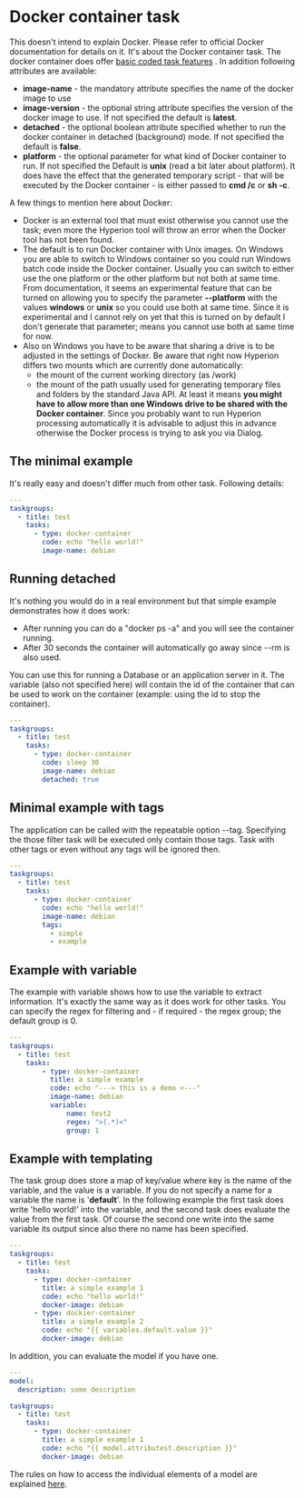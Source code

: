 # Docker container task

This doesn't intend to explain Docker. Please refer to official Docker
documentation for details on it. It's about the Docker container task.
The docker container does offer  [basic coded task features](basic-coded-task-features.md) 
. In addition following attributes are available:

 - **image-name** - the mandatory attribute specifies the name of the docker image to use
 - **image-version** - the optional string attribute specifies the version of the docker image to use.
   If not specified the default is **latest**.
 - **detached** - the optional boolean attribute specified whether to run the docker container
   in detached (background) mode. If not specified the default is **false**.
 - **platform** - the optional parameter for what kind of Docker container to run.
   If not specified the Default is **unix** (read a bit later about platform).
   It does have the effect that the generated temporary script - that will be executed
   by the Docker container - is either passed to **cmd /c** or **sh -c**.

A few things to mention here about Docker:

 - Docker is an external tool that must exist otherwise you cannot
   use the task; even more the Hyperion tool will throw an error
   when the Docker tool has not been found.
 - The default is to run Docker container with Unix images. On Windows you are
   able to switch to Windows container so you could run Windows batch code inside
   the Docker container. Usually you can switch to either use the one platform or
   the other platform but not both at same time. From documentation, it seems an
   experimental feature that can be turned on allowing you to specify the
   parameter **--platform** with the values **windows** or **unix** so you could
   use both at same time. Since it is experimental and I cannot rely on yet that this
   is turned on by default I don't generate that parameter; means you cannot
   use both at same time for now.
 - Also on Windows you have to be aware that sharing a drive is to be adjusted in
   the settings of Docker. Be aware that right now Hyperion differs two mounts which
   are currently done automatically:
    - the mount of the current working directory (as /work)
    - the mount of the path usually used for generating temporary files and folders
      by the standard Java API. At least it means **you might have to allow more than
      one Windows drive to be shared with the Docker container**. Since you probably
      want to run Hyperion processing automatically it is advisable to adjust this in
      advance otherwise the Docker process is trying to ask you via Dialog.

## The minimal example

It's really easy and doesn't differ much from other task. Following details:

```yaml
---
taskgroups:
  - title: test
    tasks:
      - type: docker-container
        code: echo "hello world!"
        image-name: debian
```

## Running detached

It's nothing you would do in a real environment but that simple example demonstrates
how it does work:

 - After running you can do a "docker ps -a" and you will see the container running.
 - After 30 seconds the container will automatically go away since --rm is also used.

You can use this for running a Database or an application server in it.
The variable (also not specified here) will contain the id of the container that can
be used to work on the container (example: using the id to stop the container).

```yaml
---
taskgroups:
  - title: test
    tasks:
      - type: docker-container
        code: sleep 30
        image-name: debian
        detached: true
```

## Minimal example with tags

The application can be called with the repeatable option --tag. Specifying the
those filter task will be executed only contain those tags. Task with other tags
or even without any tags will be ignored then.

```yaml
---
taskgroups:
  - title: test
    tasks:
      - type: docker-container
        code: echo "hello world!"
        image-name: debian
        tags:
          - simple
          - example         
```

## Example with variable

The example with variable shows how to use the variable to extract information.
It's exactly the same way as it does work for other tasks.
You can specify the regex for filtering and - if required - the regex group;
the default group is 0.

```yaml
---
taskgroups:
  - title: test
    tasks:
        - type: docker-container
          title: a simple example
          code: echo "---> this is a demo <---"
          image-name: debian
          variable:
              name: test2
              regex: ">(.*)<"
              group: 1
```
## Example with templating

The task group does store a map of key/value where key is the name of the variable, and
the value is a variable. If you do not specify a name for a variable the name is
'**default**'. In the following example the first task does write 'hello world!' into
the variable, and the second task does evaluate the value from the first task.
Of course the second one write into the same variable its output since also there
no name has been specified.

```yaml
---
taskgroups:
  - title: test
    tasks:
      - type: docker-container
        title: a simple example 1
        code: echo "hello world!"
        docker-image: debian
      - type: dockier-container
        title: a simple example 2
        code: echo "{{ variables.default.value }}"
        docker-image: debian
```

In addition, you can evaluate the model if you have one.

```yaml
---
model:
  description: some description

taskgroups:
  - title: test
    tasks:
      - type: docker-container
        title: a simple example 1
        code: echo "{{ model.attributest.description }}"
        docker-image: debian
```

The rules on how to access the individual elements of a model are
explained [here](templating.md).
